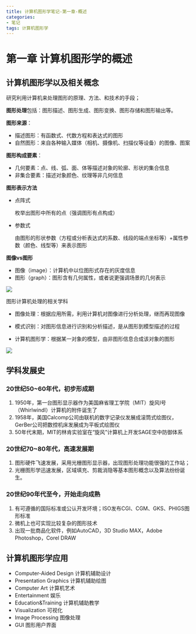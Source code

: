 ```yaml
---
title: 计算机图形学笔记-第一章-概述
categories: 
- 笔记
tags: 计算机图形学
---
```


# 第一章 计算机图形学的概述

## 计算机图形学以及相关概念

研究利用计算机来处理图形的原理、方法、和技术的手段；

**图形处理**包括：图形描述、图形生成、图形变换、图形存储和图形输出等。

**图形来源**：

- 描述图形：有函数式、代数方程和表达式的图形
- 自然图形：来自各种输入媒体（相机、摄像机、扫描仪等设备）的图像、图案

**图形构成要素**：

- 几何要素：点、线、弧、面、体等描述对象的轮廓、形状的集合信息
- 非集合要素：描述对象颜色、纹理等非几何信息

**图形表示方法**

- 点阵式

  枚举出图形中所有的点（强调图形有点构成）

- 参数式

  由图形的形状参数（方程或分析表达式的系数、线段的端点坐标等）+属性参数（颜色、线型等）来表示图形

**图像vs图形**

- 图像（image）：计算机中以位图形式存在的灰度信息
- 图形（graph）：图形含有几何属性，或者说更强调场景的几何表示

![](https://cdn.jsdelivr.net/gh/QYHcrossover/blog-imgbed/blogimg/20200218124156.png)

图形计算机处理的相关学科

- 图像处理：根据应用所需，利用计算机对图像进行分析处理，继而再现图像

- 模式识别：对图形信息进行识别和分析描述，是从图形到模型描述的过程
- 计算机图形学：根据某一对象的模型，由非图形信息合成该对象的图形

![](https://cdn.jsdelivr.net/gh/QYHcrossover/blog-imgbed/blogimg/20200218124111.png)

## 学科发展史

### 20世纪50~60年代，初步形成期
1. 1950年，第一台图形显示器作为美国麻省理工学院（MIT）旋风I号（WhirlwindI）计算机的附件诞生了
2. 1958年，美国Calcomp公司由联机的数字记录仪发展成滚筒式绘图仪，GerBer公司把数控机床发展成为平板式绘图仪
3. 50年代末期，MIT的林肯实验室在“旋风”计算机上开发SAGE空中防御体系

### 20世纪70~80年代，高速发展期
1. 图形硬件飞速发展，采用光栅图形显示器，出现图形处理功能很强的工作站；
2. 光栅图形学迅速发展，区域填充、剪裁消隐等基本图形概念以及算法纷纷诞生。

### 20世纪90年代至今，开始走向成熟
1. 有可遵循的国际标准或公认开发环境；ISO发布CGI、CGM、GKS、PHIGS图形标准
2. 微机上也可实现比较复杂的图形技术
3. 出现一批商品化软件，例如AutoCAD，3D Studio MAX，Adobe Photoshop，Corel DRAW

## 计算机图形学应用

- Computer-Aided Design 计算机辅助设计
- Presentation Graphics 计算机辅助绘图
- Computer Art 计算机艺术
- Entertainment 娱乐
- Education&Training 计算机辅助教学
- Visualization 可视化
- Image Processing 图像处理
- GUI 图形用户界面